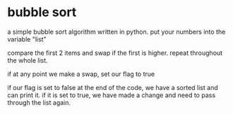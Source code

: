 # bubble sort

a simple bubble sort algorithm written in python. put your numbers into the variable "list"

compare the first 2 items and swap if the first is higher. repeat throughout the whole list.

if at any point we make a swap, set our flag to true

if our flag is set to false at the end of the code, we have a sorted list and can print it. if it is set to true, we have made a change and need to pass through the list again.
